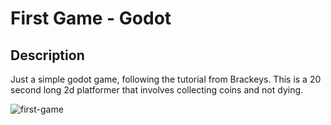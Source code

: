 # First Game - Godot

## Description

Just a simple godot game, following the tutorial from Brackeys. This is a 20 second long 2d platformer that involves collecting coins and not dying.

![first-game](https://github.com/user-attachments/assets/110a3490-1b7f-4236-969a-191fcb104102)
